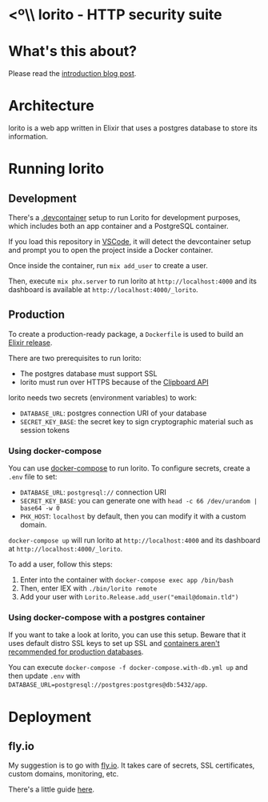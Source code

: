 # <º\\\ lorito - HTTP security suite

# What's this about?

Please read the [introduction blog post](https://csal.medium.com/introducing-lorito-a-security-http-suite-153c6df05516).

# Architecture

lorito is a web app written in Elixir
that uses a postgres database to store its information.

# Running lorito

## Development

There's a [.devcontainer](https://containers.dev/) setup
to run Lorito for development purposes,
which includes both an app container and a PostgreSQL container.

If you load this repository in [VSCode](https://code.visualstudio.com/),
it will detect the devcontainer setup
and prompt you to open the project inside a Docker container.

Once inside the container, run `mix add_user` to create a user.

Then, execute `mix phx.server` to run lorito at `http://localhost:4000`
and its dashboard is available at `http://localhost:4000/_lorito`.

## Production

To create a production-ready package,
a `Dockerfile` is used to build an [Elixir release](https://hexdocs.pm/mix/Mix.Tasks.Release.html#module-why-releases).

There are two prerequisites to run lorito:

- The postgres database must support SSL
- lorito must run over HTTPS because of the [Clipboard API](https://developer.mozilla.org/en-US/docs/Web/API/Clipboard_API#security_considerations)

lorito needs two secrets (environment variables) to work:

- `DATABASE_URL`: postgres connection URI of your database
- `SECRET_KEY_BASE`: the secret key to sign cryptographic material such as session tokens

### Using docker-compose

You can use [docker-compose](https://docs.docker.com/compose/) to run lorito.
To configure secrets, create a `.env` file to set:

* `DATABASE_URL`: `postgresql://` connection URI
* `SECRET_KEY_BASE`: you can generate one with `head -c 66 /dev/urandom | base64 -w 0`
* `PHX_HOST`: `localhost` by default, then you can modify it with a custom domain.

`docker-compose up` will run lorito at `http://localhost:4000`
and its dashboard at `http://localhost:4000/_lorito`.

To add a user, follow this steps:
1. Enter into the container with `docker-compose exec app /bin/bash`
2. Then, enter IEX with `./bin/lorito remote`
3. Add your user with `Lorito.Release.add_user("email@domain.tld")`

### Using docker-compose with a postgres container

If you want to take a look at lorito, you can use this setup.
Beware that it uses default distro SSL keys to set up SSL
and [containers aren't recommended for production databases](https://vsupalov.com/database-in-docker/).

You can execute `docker-compose -f docker-compose.with-db.yml up`
and then update `.env` with `DATABASE_URL=postgresql://postgres:postgres@db:5432/app`.

# Deployment

## fly.io

My suggestion is to go with [fly.io](https://fly.io).
It takes care of secrets, SSL certificates, custom domains, monitoring, etc.

There's a little guide [here](docs/fly_io_deployment.md).
